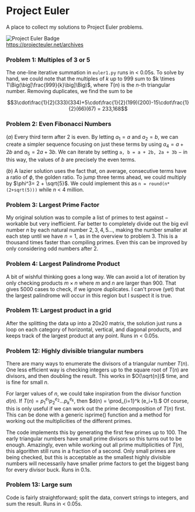 # Project Euler

A place to collect my solutions to Project Euler problems.

![Project Euler Badge](https://projecteuler.net/profile/sperinck.png)  
https://projecteuler.net/archives

### Problem 1: Multiples of 3 or 5
The one-line iterative summation in `euler1.py` runs in < 0.05s. To solve by hand, we could note that the multiples of $k$ up to $999$ sum to $k \times T\Big(\big[\frac{999}{k}\big]\Big)$, where $T(n)$ is the $n$-th triangular number. Removing duplicates, we find the sum to be

$$3\cdot\frac{1}{2}(333)(334)+5\cdot\frac{1}{2}(199)(200)-15\cdot\frac{1}{2}(66)(67) = 233,168$$

### Problem 2: Even Fibonacci Numbers
$(a)$ Every third term after 2 is even. By letting $a_1 = a$ and $a_2 = b$, we can create a simpler sequence focusing on just these terms by using $a_4 = a + 2b$ and $a_5 = 2a + 3b$. We can iterate by setting `a, b = a + 2b, 2a + 3b` $-$ in this way, the values of $b$ are precisely the even terms.

$(b)$ A lazier solution uses the fact that, on average, consecutive terms have a ratio of $\phi$, the golden ratio. To jump three terms ahead, we could multiply by $\phi^3= 2 + \sqrt{5}$. We could implement this as `n = round(n*(2+sqrt(5)))` while $n$ < 4 million.

### Problem 3: Largest Prime Factor
My original solution was to compile a list of primes to test against $-$ workable but very inefficient. Far better to completely divide out the big evil number $n$ by each natural number $2,3,4,5...$, making the number smaller at each step until we have $n=1$, as in the overview to problem 3. This is a thousand times faster than compiling primes. Even this can be improved by only considering odd numbers after 2.

### Problem 4: Largest Palindrome Product
A bit of wishful thinking goes a long way. We can avoid a lot of iteration by only checking products $m\times n$ where $m$ and $n$ are larger than $900$. That gives $5000$ cases to check, if we ignore duplicates. I can't prove (yet) that the largest palindrome will occur in this region but I suspect it is true.

### Problem 11: Largest product in a grid
After the splitting the data up into a 20x20 matrix, the solution just runs a loop on each category of horizontal, vertical, and diagonal products, and keeps track of the largest product at any point. Runs in < 0.05s.

### Problem 12: Highly divisible triangular numbers
There are many ways to enumerate the divisors of a triangular number $T(n)$. One less efficient way is checking integers up to the square root of $T(n)$ are divisors, and then doubling the result. This works in $O(\sqrt{n})$ time, and is fine for small $n$.

For larger values of $n$, we could take inspiration from the divisor function $d(n)$. If $T(n) = p_1^{e_1}p_2^{e_2}...p_k^{e_k}$, then $d(n) = \prod_{i=1}^k (e_i+1).$
Of course, this is only useful if we can work out the prime decomposition of $T(n)$ first. This can be done with a generic isprime() function and a method for working out the multiplicities of the different primes.

The code implements this by generating the first few primes up to 100. The early triangular numbers have small prime divisors so this turns out to be enough. Amazingly, even while working out all prime multiplicities of $T(n)$, this algorithm still runs in a fraction of a second. Only small primes are being checked, but this is acceptable as the smallest highly divisible numbers will necessarily have smaller prime factors to get the biggest bang for every divisor buck. Runs in 0.1s.

### Problem 13: Large sum
Code is fairly straightforward; split the data, convert strings to integers, and sum the result. Runs in < 0.05s.
